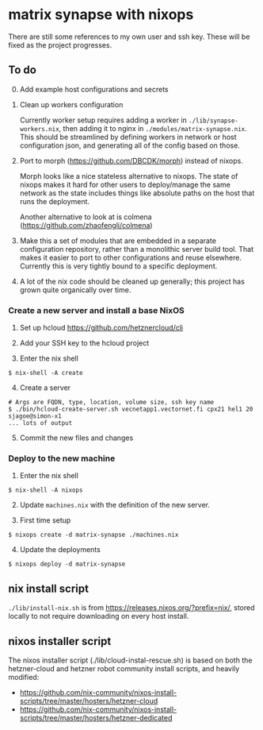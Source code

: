 # matrix synapse with nixops

There are still some references to my own user and ssh key. These will
be fixed as the project progresses.

## To do

0. Add example host configurations and secrets

1. Clean up workers configuration

   Currently worker setup requires adding a worker in
   `./lib/synapse-workers.nix`, then adding it to nginx in
   `./modules/matrix-synapse.nix`.  This should be streamlined by
   defining workers in network or host configuration json, and
   generating all of the config based on those.

2. Port to morph (https://github.com/DBCDK/morph) instead of nixops.

   Morph looks like a nice stateless alternative to nixops.  The state
   of nixops makes it hard for other users to deploy/manage the same
   network as the state includes things like absolute paths on the
   host that runs the deployment.
   
   Another alternative to look at is colmena (https://github.com/zhaofengli/colmena)

3. Make this a set of modules that are embedded in a separate
   configuration repository, rather than a monolithic server build
   tool.  That makes it easier to port to other configurations and
   reuse elsewhere.  Currently this is very tightly bound to a
   specific deployment.

4. A lot of the nix code should be cleaned up generally; this
   project has grown quite organically over time.

### Create a new server and install a base NixOS

1. Set up hcloud https://github.com/hetznercloud/cli

2. Add your SSH key to the hcloud project

3. Enter the nix shell

```
$ nix-shell -A create
```

4. Create a server

```
# Args are FQDN, type, location, volume size, ssh key name
$ ./bin/hcloud-create-server.sh vecnetapp1.vectornet.fi cpx21 hel1 20 sjagoe@simon-x1
... lots of output
```

5. Commit the new files and changes

### Deploy to the new machine

1. Enter the nix shell

```
$ nix-shell -A nixops
```

2. Update `machines.nix` with the definition of the new server.

3. First time setup

```
$ nixops create -d matrix-synapse ./machines.nix
```

4. Update the deployments

```
$ nixops deploy -d matrix-synapse
```

## nix install script

`./lib/install-nix.sh` is from
<https://releases.nixos.org/?prefix=nix/>, stored locally to not
require downloading on every host install.

## nixos installer script

The nixos installer script (./lib/cloud-instal-rescue.sh) is based on
both the hetzner-cloud and hetzner robot community install scripts,
and heavily modified:

- https://github.com/nix-community/nixos-install-scripts/tree/master/hosters/hetzner-cloud
- https://github.com/nix-community/nixos-install-scripts/tree/master/hosters/hetzner-dedicated
